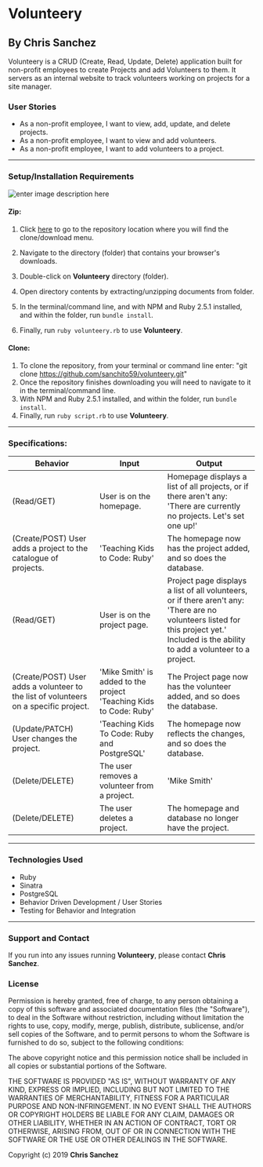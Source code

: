 # Volunteery

## By **Chris Sanchez**

Volunteery is a CRUD (Create, Read, Update, Delete) application built for non-profit employees to create Projects and add Volunteers to them. It servers as an internal website to track volunteers working on projects for a site manager.


### User Stories
- As a non-profit employee, I want to view, add, update, and delete projects.
- As a non-profit employee, I want to view and add volunteers.
- As a non-profit employee, I want to add volunteers to a project.
- - - -
### Setup/Installation Requirements

![enter image description here](https://i.imgur.com/UStodOA.jpg "read")

#### Zip:

1. Click [here](https://github.com/sanchito59/volunteery.git) to go to the repository location where you will find the clone/download menu.

 2. Navigate to the directory (folder) that contains your browser's downloads.
 3. Double-click on **Volunteery** directory (folder).
 4. Open directory contents by extracting/unzipping documents from folder.
 5. In the terminal/command line, and with NPM and Ruby 2.5.1 installed, and within the folder, run `bundle install`.
 6. Finally, run `ruby volunteery.rb` to use **Volunteery**.

#### Clone: 

 1. To clone the repository, from your terminal or command line enter: "git clone  https://github.com/sanchito59/volunteery.git"
 2. Once the repository finishes downloading you will need to navigate to it in the terminal/command line.
 5. With NPM and Ruby 2.5.1 installed, and within the folder, run `bundle install`.
 6. Finally, run `ruby script.rb` to use **Volunteery**.

- - - -

### Specifications:

|Behavior|Input|Output|
|---|---|---|
|(Read/GET)|User is on the homepage. |Homepage displays a list of all projects, or if there aren't any: 'There are currently no projects. Let's set one up!'|
|(Create/POST) User adds a project to the catalogue of projects. |'Teaching Kids to Code: Ruby'|The homepage now has the project added, and so does the database.|
|(Read/GET)|User is on the project page. |Project page displays a list of all volunteers, or if there aren't any: 'There are no volunteers listed for this project yet.' Included is the ability to add a volunteer to a project.|
|(Create/POST) User adds a volunteer to the list of volunteers on a specific project. |'Mike Smith' is added to the project 'Teaching Kids to Code: Ruby'|The Project page now has the volunteer added, and so does the database.|
|(Update/PATCH) User changes the project. |'Teaching Kids To Code: Ruby and PostgreSQL'|The homepage now reflects the changes, and so does the database.|
|(Delete/DELETE)|The user removes a volunteer from a project. |'Mike Smith'|The project page now reflects the changes, and so does the database.|
|(Delete/DELETE)|The user deletes a project. |The homepage and database no longer have the project.|
- - - -

### Technologies Used

 - Ruby
 - Sinatra
 - PostgreSQL
 - Behavior Driven Development / User Stories
 - Testing for Behavior and Integration

- - - -
### Support and Contact

If you run into any issues running **Volunteery**, please contact **Chris Sanchez**.

### License

Permission is hereby granted, free of charge, to any person obtaining a copy of this software and associated documentation files (the "Software"), to deal in the Software without restriction, including without limitation the rights to use, copy, modify, merge, publish, distribute, sublicense, and/or sell copies of the Software, and to permit persons to whom the Software is furnished to do so, subject to the following conditions:

The above copyright notice and this permission notice shall be included in all copies or substantial portions of the Software.

THE SOFTWARE IS PROVIDED "AS IS", WITHOUT WARRANTY OF ANY KIND, EXPRESS OR IMPLIED, INCLUDING BUT NOT LIMITED TO THE WARRANTIES OF MERCHANTABILITY, FITNESS FOR A PARTICULAR PURPOSE AND NON-INFRINGEMENT. IN NO EVENT SHALL THE AUTHORS OR COPYRIGHT HOLDERS BE LIABLE FOR ANY CLAIM, DAMAGES OR OTHER LIABILITY, WHETHER IN AN ACTION OF CONTRACT, TORT OR OTHERWISE, ARISING FROM, OUT OF OR IN CONNECTION WITH THE SOFTWARE OR THE USE OR OTHER DEALINGS IN THE SOFTWARE.

Copyright (c) 2019 **Chris Sanchez**